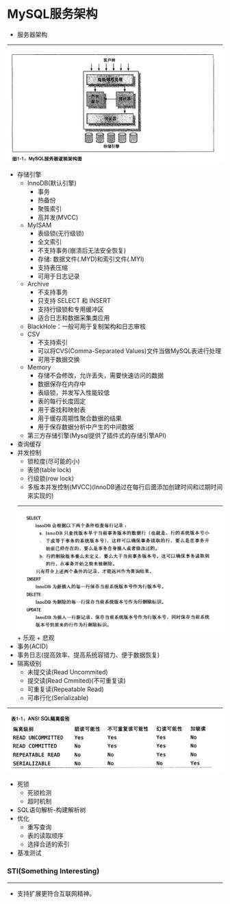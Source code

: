 # MySQL服务架构
+ 服务器架构
---
![server.png](pictures/server.png)
+ 存储引擎
	+ InnoDB(默认引擎)
		+ 事务
		+ 热备份
		+ 聚簇索引
		+ 高并发(MVCC)
	+ MyISAM
		+ 表级锁(无行级锁)
		+ 全文索引
		+ 不支持事务(崩溃后无法安全恢复)
		+ 存储: 数据文件(.MYD)和索引文件(.MYI)
		+ 支持表压缩
		+ 可用于日志记录
	+ Archive
		+ 不支持事务
		+ 只支持 SELECT 和 INSERT
		+ 支持行级锁和专用缓冲区
		+ 适合日志和数据采集类应用
	+ BlackHole：一般可用于复制架构和日志审核
	+ CSV
		+ 不支持索引
		+ 可以将CVS(Comma-Separated Values)文件当做MySQL表进行处理
		+ 可用于数据交换
	+ Memory
		+ 存储不会修改，允许丢失，需要快速访问的数据
		+ 数据保存在内存中
		+ 表级锁，并发写入性能较低
		+ 表的每行长度固定
		+ 用于查找和映射表
		+ 用于缓存周期性聚合数据的结果
		+ 用于保存数据分析中产生的中间数据
	+ 第三方存储引擎(Mysql提供了插件式的存储引擎API)
+ 查询缓存
+ 并发控制
	+ 锁粒度(尽可能的小)
	+ 表锁(table lock)
	+ 行级锁(row lock)
	+ 多版本并发控制(MVCC)(InnoDB通过在每行后面添加创建时间和过期时间来实现的)
	---
	![mvvc.png](pictures/mvvc.png)
		+ 乐观
		+ 悲观
+ 事务(ACID)
+ 事务日志(提高效率、提高系统容错力、便于数据恢复)
+ 隔离级别
	+ 未提交读(Read Uncommited)
	+ 提交读(Read Cmmited)(不可重复读)
	+ 可重复读(Repeatable Read)
	+ 可串行化(Serializable)
---
![isolation.png](pictures/isolation.png)
+ 死锁
	+ 死锁检测
	+ 超时机制
+ SQL语句解析-构建解析树
+ 优化
	+ 重写查询
	+ 表的读取顺序
	+ 选择合适的索引
+ 基准测试

###  STI(Something Interesting)
---
+ 支持扩展更符合互联网精神。
